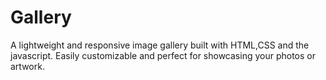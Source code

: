 # Gallery
A lightweight and responsive image gallery built with HTML,CSS and the javascript. Easily customizable and perfect for showcasing your photos or artwork.
